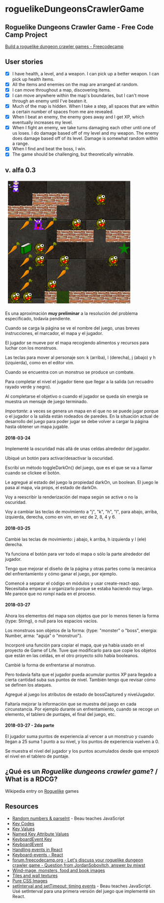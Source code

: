 # roguelikeDungeonsCrawlerGame
## Roguelike Dungeons Crawler Game - Free Code Camp Project

[Build a roguelike dungeon crawler games - Freecodecamp](https://www.freecodecamp.org/challenges/build-a-roguelike-dungeon-crawler-game)

## User stories

- [x] I have health, a level, and a weapon. I can pick up a better weapon. I can pick up health items.
- [x] All the items and enemies on the map are arranged at random.
- [x] I can move throughout a map, discovering items.
- [x] I can move anywhere within the map's boundaries, but I can't move through an enemy until I've beaten it.
- [x] Much of the map is hidden. When I take a step, all spaces that are within a certain number of spaces from me are revealed.
- [x] When I beat an enemy, the enemy goes away and I get XP, which eventually increases my level.
- [x] When I fight an enemy, we take turns damaging each other until one of us loses. I do damage based off of my level and my weapon. The enemy does damage based off of its level. Damage is somewhat random within a range.
- [x] When I find and beat the boss, I win.
- [x] The game should be challenging, but theoretically winnable.

## v. alfa 0.3

![Mapa](dungeons0-mapa.png)

Es una aproximación **muy preliminar** a la resolución del problema especificado, todavía pendiente.

Cuando se carga la página se ve el nombre del juego, unas breves instrucciones, el marcador, el mapa y el jugador.

El jugador se mueve por el mapa recogiendo alimentos y recursos para luchar con los monstruos.

Las teclas para mover al personaje son: k (arriba), l (derecha), j (abajo) y h (izquierda), como en el editor vim.

Cuando se encuentra con un monstruo se produce un combate.

Para completar el nivel el jugador tiene que llegar a la salida (un recuadro rayado verde y negro).

Al completarse el objetivo o cuando el jugador se queda sin energía se muestra un mensaje de juego terminado.

*Importante*: a veces se genera un mapa en el que no se puede jugar porque o el jugador o la salida están rodeados de paredes. En la situación actual de desarrollo del juego para poder jugar se debe volver a cargar la página hasta obtener un mapa jugable.

#### 2018-03-24

Implementé la oscuridad más allá de unas celdas alrededor del jugador.

Ubiqué un botón para activar/desactivar la oscuridad.

Escribí un método toggleDarkOn() del juego, que es el que se va a llamar cuando se clickee el botón.

Le agregué al estado del juego la propiedad darkOn, un boolean. El juego le pasa al mapa, vía props, el estado de darkOn.

Voy a reescribir la renderización del mapa según se active o no la oscuridad.

Voy a cambiar las teclas de movimiento a "j", "k", "h", "l", para abajo, arriba, izquierda, derecha, como en vim, en vez de 2, 8, 4 y 6.

#### 2018-03-25

Cambié las teclas de movimiento: j abajo, k arriba, h izquierda y l (ele) derecha.

Ya funciona el botón para ver todo el mapa o sólo la parte alrededor del jugador.

Tengo que mejorar el diseño de la página y otras partes como la mecánica del enfrentamiento y cómo ganar el juego, por ejemplo.

Comencé a separar el código en módulos y usar create-react-app. Necesitaba empezar a organizarlo porque se estaba haciendo muy largo. Me parece que no rompí nada en el proceso.

#### 2018-03-27

Ahora los elementos del mapa son objetos que por lo menos tienen la forma {type: String}, o null para los espacios vacíos.

Los monstruos son objetos de la forma: {type: "monster" o "boss", energia: Number, arma: "aguja" o "monstruo"}.

Incorporé una función para copiar el mapa, que ya había usado en el proyecto de Game of Life. Tuve que modificarlo para que copie los objetos que están en las celdas, en el otro proyecto sólo había booleanos.

Cambié la forma de enfrentarse al monstruo. 

Pero todavía falta que el jugador pueda acumular puntos XP para llegado a cierta cantidad suba sus puntos de nivel. También tengo que revisar cómo se definen los ataques. 

Agregué al juego los atributos de estado de bossCaptured y nivelJugador.

Faltaría mejorar la información que se muestra del juego en cada circunstancia. Por ejemplo durante un enfrentamiento, cuando se recoge un elemento, el tablero de puntajes, el final del juego, etc.

#### 2018-03-27 - 2da parte

El jugador suma puntos de experiencia al vencer a un monstruo y cuando llegan a 25 suma 1 punto a su nivel, y los puntos de experiencia vuelven a 0.

Se muestra el nivel del jugador y los puntos acumulados desde que empezó el nivel en el tablero de puntaje.

## ¿Qué es un *Roguelike dungeons crawler game*? / What is a RDCG?

Wikipedia entry on [Roguelike](https://en.wikipedia.org/w/index.php?title=Roguelike&oldid=823678549) games

## Resources

- [Random numbers & parseInt](https://www.youtube.com/watch?v=-xAJKmjKCUE) - Beau teaches JavaScript
- [Key Codes](https://www.cambiaresearch.com/articles/15/javascript-char-codes-key-codes)
- [Key Values](https://developer.mozilla.org/es/docs/Web/API/KeyboardEvent/key/Key_Values)
- [Named Key Attribute Values](https://www.w3.org/TR/uievents-key/#named-key-attribute-values)
- [KeyboardEvent Key](https://developer.mozilla.org/en-US/docs/Web/API/KeyboardEvent/key)
- [KeyboardEvent](https://developer.mozilla.org/en-US/docs/Web/API/KeyboardEvent)
- [Handling events in React](https://reactjs.org/docs/handling-events.html)
- [Keyboard-events - React](https://reactjs.org/docs/events.html#keyboard-events)
- [forum.freecodecamp.org - Let's discuss your roguelike dungeon crawler game - Question from JordanSobovitch, answer by miwst](https://forum.freecodecamp.org/t/lets-discuss-your-roguelike-dungeon-crawler-game/6186/55)
- [Wind-mage, monsters, food and book images](https://openclipart.org/)
- [Tiles and wall textures](http://download.tuxfamily.org/freegamearts/image/textures/trak2-textures.zip)
- [Pure CSS Images](https://medium.com/coding-artist/a-beginners-guide-to-pure-css-images-ef9a5d069dd2)
- [setInterval and setTimeout: timing events](https://www.youtube.com/watch?v=kOcFZV3c75I) - Beau teaches JavaScript. Usé setInterval para una primera versión del juego que implementé sin React.
